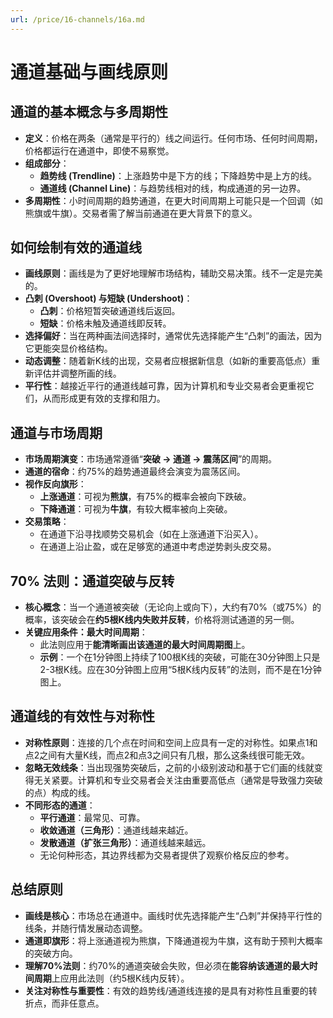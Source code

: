 ```yaml
---
url: /price/16-channels/16a.md
---
```

# 通道基础与画线原则

## 通道的基本概念与多周期性

* **定义**：价格在两条（通常是平行的）线之间运行。任何市场、任何时间周期，价格都运行在通道中，即使不易察觉。
* **组成部分**：
  * **趋势线 (Trendline)**：上涨趋势中是下方的线；下降趋势中是上方的线。
  * **通道线 (Channel Line)**：与趋势线相对的线，构成通道的另一边界。
* **多周期性**：小时间周期的趋势通道，在更大时间周期上可能只是一个回调（如熊旗或牛旗）。交易者需了解当前通道在更大背景下的意义。

## 如何绘制有效的通道线

* **画线原则**：画线是为了更好地理解市场结构，辅助交易决策。线不一定是完美的。
* **凸刺 (Overshoot) 与短缺 (Undershoot)**：
  * **凸刺**：价格短暂突破通道线后返回。
  * **短缺**：价格未触及通道线即反转。
* **选择偏好**：当在两种画法间选择时，通常优先选择能产生“凸刺”的画法，因为它更能突显价格结构。
* **动态调整**：随着新K线的出现，交易者应根据新信息（如新的重要高低点）重新评估并调整所画的线。
* **平行性**：越接近平行的通道线越可靠，因为计算机和专业交易者会更重视它们，从而形成更有效的支撑和阻力。

## 通道与市场周期

* **市场周期演变**：市场通常遵循“**突破 → 通道 → 震荡区间**”的周期。
* **通道的宿命**：约75%的趋势通道最终会演变为震荡区间。
* **视作反向旗形**：
  * **上涨通道**：可视为**熊旗**，有75%的概率会被向下跌破。
  * **下降通道**：可视为**牛旗**，有较大概率被向上突破。
* **交易策略**：
  * 在通道下沿寻找顺势交易机会（如在上涨通道下沿买入）。
  * 在通道上沿止盈，或在足够宽的通道中考虑逆势剥头皮交易。

## 70% 法则：通道突破与反转

* **核心概念**：当一个通道被突破（无论向上或向下），大约有70%（或75%）的概率，该突破会在**约5根K线内失败并反转**，价格将测试通道的另一侧。
* **关键应用条件：最大时间周期**：
  * 此法则应用于**能清晰画出该通道的最大时间周期图**上。
  * **示例**：一个在1分钟图上持续了100根K线的突破，可能在30分钟图上只是2-3根K线。应在30分钟图上应用“5根K线内反转”的法则，而不是在1分钟图上。

## 通道线的有效性与对称性

* **对称性原则**：连接的几个点在时间和空间上应具有一定的对称性。如果点1和点2之间有大量K线，而点2和点3之间只有几根，那么这条线很可能无效。
* **忽略无效线条**：当出现强势突破后，之前的小级别波动和基于它们画的线就变得无关紧要。计算机和专业交易者会关注由重要高低点（通常是导致强力突破的点）构成的线。
* **不同形态的通道**：
  * **平行通道**：最常见、可靠。
  * **收敛通道（三角形）**：通道线越来越近。
  * **发散通道（扩张三角形）**：通道线越来越远。
  * 无论何种形态，其边界线都为交易者提供了观察价格反应的参考。

## 总结原则

* **画线是核心**：市场总在通道中。画线时优先选择能产生“凸刺”并保持平行性的线条，并随行情发展动态调整。
* **通道即旗形**：将上涨通道视为熊旗，下降通道视为牛旗，这有助于预判大概率的突破方向。
* **理解70%法则**：约70%的通道突破会失败，但必须在**能容纳该通道的最大时间周期**上应用此法则（约5根K线内反转）。
* **关注对称性与重要性**：有效的趋势线/通道线连接的是具有对称性且重要的转折点，而非任意点。
